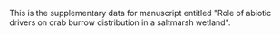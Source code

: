 This is the supplementary data for manuscript entitled "Role of abiotic drivers on crab burrow distribution in a saltmarsh wetland".
